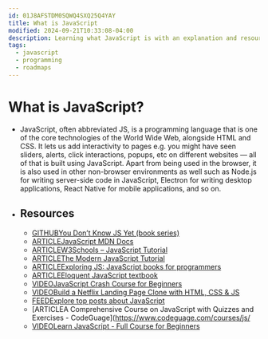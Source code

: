 ```yaml
---
id: 01J8AFSTDM0SQWQ4SXQ25Q4YAY
title: What is JavaScript
modified: 2024-09-21T10:33:08-04:00
description: Learning what JavaScript is with an explanation and resources
tags:
  - javascript
  - programming
  - roadmaps
---
```

# What is JavaScript?
- JavaScript, often abbreviated JS, is a programming language that is one of the core technologies of the World Wide Web, alongside HTML and CSS. It lets us add interactivity to pages e.g. you might have seen sliders, alerts, click interactions, popups, etc on different websites — all of that is built using JavaScript. Apart from being used in the browser, it is also used in other non-browser environments as well such as Node.js for writing server-side code in JavaScript, Electron for writing desktop applications, React Native for mobile applications, and so on.
- ## Resources
	-  [GITHUBYou Don’t Know JS Yet (book series)](https://github.com/getify/You-Dont-Know-JS)
	- [ARTICLEJavaScript MDN Docs](https://developer.mozilla.org/en-US/docs/Web/JavaScript)
	- [ARTICLEW3Schools – JavaScript Tutorial](https://www.w3schools.com/js/)
	- [ARTICLEThe Modern JavaScript Tutorial](https://javascript.info/)
	- [ARTICLEExploring JS: JavaScript books for programmers](https://exploringjs.com/)
	- [ARTICLEEloquent JavaScript textbook](https://eloquentjavascript.net/)
	- [VIDEOJavaScript Crash Course for Beginners](https://youtu.be/hdI2bqOjy3c?t=2)
	- [VIDEOBuild a Netflix Landing Page Clone with HTML, CSS & JS](https://youtu.be/P7t13SGytRk?t=22)
	- [FEEDExplore top posts about JavaScript](https://app.daily.dev/tags/javascript?ref=roadmapsh)
	-  [ARTICLEA Comprehensive Course on JavaScript with Quizzes and Exercises - CodeGuage](https://www.codeguage.com/courses/js/
	- [VIDEOLearn JavaScript - Full Course for Beginners](https://www.youtube.com/watch?v=PkZNo7MFNFg)
